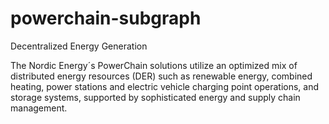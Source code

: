 # powerchain-subgraph
Decentralized Energy Generation


The Nordic Energy´s PowerChain solutions utilize an optimized mix of distributed energy resources (DER) such as renewable energy, combined heating, power stations and electric vehicle charging point operations, and storage systems, supported by sophisticated energy and supply chain management.
